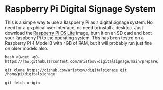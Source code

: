 # Raspberry Pi Digital Signage System

This is a simple way to use a Raspberry Pi as a digital signage system. No need for a graphical user interface, no need to install a desktop. Just download the [Raspberry Pi OS Lite](https://www.raspberrypi.com/software/operating-systems/) image, burn it on an SD card and boot your Raspberry Pi to the operating system. This has been tested on a Raspberry Pi 4 Model B with 4GB of RAM, but it will probably run just fine on older models also.

```
bash <(wget -qO- https://raw.githubusercontent.com/aristosv/digitalsignage/main/prepare/install_prerequisites)
```

```
git clone https://github.com/aristosv/digitalsignage.git /home/pi/digitalsignage
```

```
git fetch origin
```
